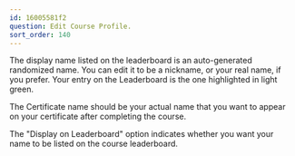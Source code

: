 ```yaml
---
id: 16005581f2
question: Edit Course Profile.
sort_order: 140
---
```


The display name listed on the leaderboard is an auto-generated randomized name. You can edit it to be a nickname, or your real name, if you prefer. Your entry on the Leaderboard is the one highlighted in light green.

The Certificate name should be your actual name that you want to appear on your certificate after completing the course.

The "Display on Leaderboard" option indicates whether you want your name to be listed on the course leaderboard.

